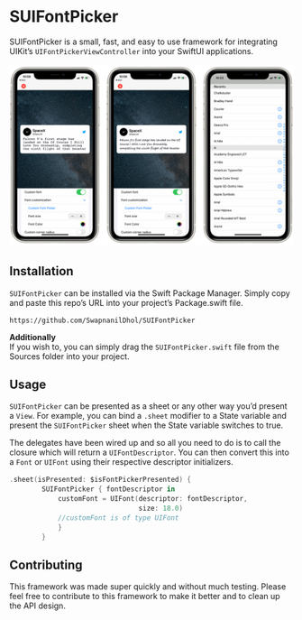 # SUIFontPicker 
SUIFontPicker is a small, fast, and easy to use framework for integrating UIKit’s `UIFontPickerViewController` into your SwiftUI applications. 

<p align="center">
  <img src="https://github.com/SwapnanilDhol/SUIFontPicker/blob/main/Resources/sui-topbanner-image.PNG?raw=true" width=600 />
</p>

## Installation
`SUIFontPicker` can be installed via the Swift Package Manager. Simply copy and paste this repo’s URL into your  project’s Package.swift file. 
```
https://github.com/SwapnanilDhol/SUIFontPicker
```
**Additionally**\
If you wish to, you can simply drag the `SUIFontPicker.swift` file from the Sources folder into your project. 

## Usage
`SUIFontPicker` can be presented as a sheet or any other way you’d present a `View`. For example, you can bind a `.sheet` modifier to a State variable and present the `SUIFontPicker` sheet when the State variable switches to true. 

The delegates have been wired up and so all you need to do is to call the closure which will return a `UIFontDescriptor`. You can then convert this into a `Font` or `UIFont` using their respective descriptor initializers. 

```swift
.sheet(isPresented: $isFontPickerPresented) {
        SUIFontPicker { fontDescriptor in
            customFont = UIFont(descriptor: fontDescriptor,
                                size: 18.0)
            //customFont is of type UIFont
            }
        }
```

## Contributing 
This framework was made super quickly and without much testing. Please feel free to contribute to this framework to make it better and to clean up the API design. 


